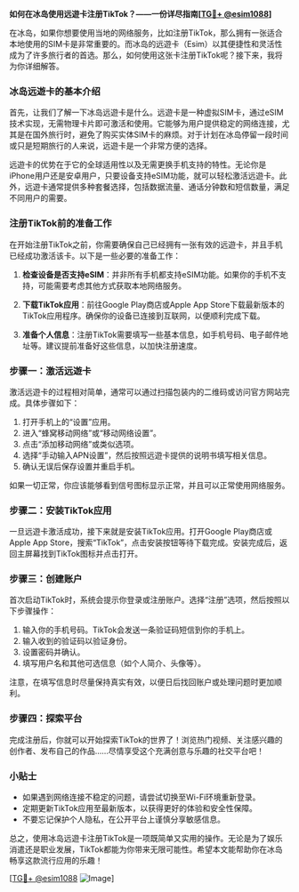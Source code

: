 **如何在冰岛使用远遊卡注册TikTok？——一份详尽指南[[TG💪+ @esim1088](https://t.me/s/esim1088)]**

在冰岛，如果你想要使用当地的网络服务，比如注册TikTok，那么拥有一张适合本地使用的SIM卡是非常重要的。而冰岛的远遊卡（Esim）以其便捷性和灵活性成为了许多旅行者的首选。那么，如何使用这张卡注册TikTok呢？接下来，我将为你详细解答。

### 冰岛远遊卡的基本介绍

首先，让我们了解一下冰岛远遊卡是什么。远遊卡是一种虚拟SIM卡，通过eSIM技术实现，无需物理卡片即可激活和使用。它能够为用户提供稳定的网络连接，尤其是在国外旅行时，避免了购买实体SIM卡的麻烦。对于计划在冰岛停留一段时间或只是短期旅行的人来说，远遊卡是一个非常方便的选择。

远遊卡的优势在于它的全球适用性以及无需更换手机支持的特性。无论你是iPhone用户还是安卓用户，只要设备支持eSIM功能，就可以轻松激活远遊卡。此外，远遊卡通常提供多种套餐选择，包括数据流量、通话分钟数和短信数量，满足不同用户的需要。

### 注册TikTok前的准备工作

在开始注册TikTok之前，你需要确保自己已经拥有一张有效的远遊卡，并且手机已经成功激活该卡。以下是一些必要的准备工作：

1. **检查设备是否支持eSIM**：并非所有手机都支持eSIM功能。如果你的手机不支持，可能需要考虑其他方式获取本地网络服务。
   
2. **下载TikTok应用**：前往Google Play商店或Apple App Store下载最新版本的TikTok应用程序。确保你的设备已连接到互联网，以便顺利完成下载。

3. **准备个人信息**：注册TikTok需要填写一些基本信息，如手机号码、电子邮件地址等。建议提前准备好这些信息，以加快注册速度。

### 步骤一：激活远遊卡

激活远遊卡的过程相对简单，通常可以通过扫描包装内的二维码或访问官方网站完成。具体步骤如下：

1. 打开手机上的“设置”应用。
2. 进入“蜂窝移动网络”或“移动网络设置”。
3. 点击“添加移动网络”或类似选项。
4. 选择“手动输入APN设置”，然后按照远遊卡提供的说明书填写相关信息。
5. 确认无误后保存设置并重启手机。

如果一切正常，你应该能够看到信号图标显示正常，并且可以正常使用网络服务。

### 步骤二：安装TikTok应用

一旦远遊卡激活成功，接下来就是安装TikTok应用。打开Google Play商店或Apple App Store，搜索“TikTok”，点击安装按钮等待下载完成。安装完成后，返回主屏幕找到TikTok图标并点击打开。

### 步骤三：创建账户

首次启动TikTok时，系统会提示你登录或注册账户。选择“注册”选项，然后按照以下步骤操作：

1. 输入你的手机号码。TikTok会发送一条验证码短信到你的手机上。
2. 输入收到的验证码以验证身份。
3. 设置密码并确认。
4. 填写用户名和其他可选信息（如个人简介、头像等）。

注意，在填写信息时尽量保持真实有效，以便日后找回账户或处理问题时更加顺利。

### 步骤四：探索平台

完成注册后，你就可以开始探索TikTok的世界了！浏览热门视频、关注感兴趣的创作者、发布自己的作品……尽情享受这个充满创意与乐趣的社交平台吧！

### 小贴士

- 如果遇到网络连接不稳定的问题，请尝试切换至Wi-Fi环境重新登录。
- 定期更新TikTok应用至最新版本，以获得更好的体验和安全性保障。
- 不要忘记保护个人隐私，在公开平台上谨慎分享敏感信息。

总之，使用冰岛远遊卡注册TikTok是一项既简单又实用的操作。无论是为了娱乐消遣还是职业发展，TikTok都能为你带来无限可能性。希望本文能帮助你在冰岛畅享这款流行应用的乐趣！

[[TG💪+ @esim1088](https://t.me/s/esim1088) ![Image](https://i.postimg.cc/4NQfJmqS/Snipaste-2025-05-13-00-14-12.png)]